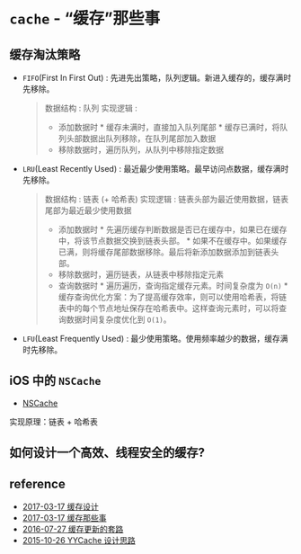 # `cache` - “缓存”那些事

## 缓存淘汰策略

- `FIFO`(First In First Out) : 先进先出策略，队列逻辑。新进入缓存的，缓存满时先移除。
    > 数据结构 : 队列
    > 实现逻辑 :
    >   - 添加数据时
            * 缓存未满时，直接加入队列尾部
            * 缓存已满时，将队列头部数据出队列移除，在队列尾部加入数据
    >   - 移除数据时，遍历队列，从队列中移除指定数据
    
- `LRU`(Least Recently Used) : 最近最少使用策略。最早访问点数据，缓存满时先移除。
    > 数据结构 : 链表 (+ 哈希表)
    > 实现逻辑 : 链表头部为最近使用数据，链表尾部为最近最少使用数据
    >   - 添加数据时
            * 先遍历缓存判断数据是否已在缓存中，如果已在缓存中，将该节点数据交换到链表头部。
            * 如果不在缓存中。如果缓存已满，则将缓存尾部数据移除。最后将新添加数据添加到链表头部。
    >   - 移除数据时，遍历链表，从链表中移除指定元素
    >   - 查询数据时
            * 遍历遍历，查询指定缓存元素。时间复杂度为 `O(n)`
            * 缓存查询优化方案：为了提高缓存效率，则可以使用哈希表，将链表中的每个节点地址保存在哈希表中。这样查询元素时，可以将查询数据时间复杂度优化到 `O(1)`。
        
- `LFU`(Least Frequently Used) : 最少使用策略。使用频率越少的数据，缓存满时先移除。  

## iOS 中的 `NSCache`

- [NSCache](https://github.com/apple/swift-corelibs-foundation/blob/main/Sources/Foundation/NSCache.swift)

实现原理：链表 + 哈希表

## 如何设计一个高效、线程安全的缓存?

## reference

- [2017-03-17 缓存设计](https://xesam.github.io/cache-1)
- [2017-03-17 缓存那些事](https://tech.meituan.com/2017/03/17/cache-about.html)
- [2016-07-27 缓存更新的套路](https://coolshell.cn/articles/17416.html)
- [2015-10-26 YYCache 设计思路](https://blog.ibireme.com/2015/10/26/yycache)